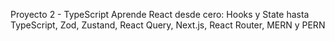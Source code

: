 Proyecto 2 - TypeScript
Aprende React desde cero: Hooks y State hasta TypeScript, Zod, Zustand, React Query, Next.js, React Router, MERN y PERN